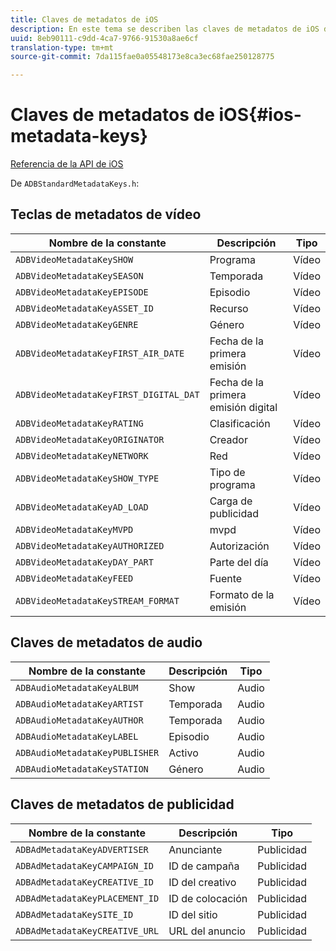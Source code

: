 ```yaml
---
title: Claves de metadatos de iOS
description: En este tema se describen las claves de metadatos de iOS disponibles.
uuid: 8eb90111-c9dd-4ca7-9766-91530a8ae6cf
translation-type: tm+mt
source-git-commit: 7da115fae0a05548173e8ca3ec68fae250128775

---
```



# Claves de metadatos de iOS{#ios-metadata-keys}

[Referencia de la API de iOS](https://adobe-marketing-cloud.github.io/media-sdks/reference/ios/)

De `ADBStandardMetadataKeys.h`:

## Teclas de metadatos de vídeo

| Nombre de la constante | Descripción | Tipo |
|---|---|---|
| `ADBVideoMetadataKeySHOW` | Programa | Vídeo |
| `ADBVideoMetadataKeySEASON` | Temporada | Vídeo |
| `ADBVideoMetadataKeyEPISODE` | Episodio | Vídeo |
| `ADBVideoMetadataKeyASSET_ID` | Recurso | Vídeo |
| `ADBVideoMetadataKeyGENRE` | Género | Vídeo |
| `ADBVideoMetadataKeyFIRST_AIR_DATE` | Fecha de la primera emisión | Vídeo |
| `ADBVideoMetadataKeyFIRST_DIGITAL_DAT` | Fecha de la primera emisión digital | Vídeo |
| `ADBVideoMetadataKeyRATING` | Clasificación | Vídeo |
| `ADBVideoMetadataKeyORIGINATOR` | Creador | Vídeo |
| `ADBVideoMetadataKeyNETWORK` | Red | Vídeo |
| `ADBVideoMetadataKeySHOW_TYPE` | Tipo de programa | Vídeo |
| `ADBVideoMetadataKeyAD_LOAD` | Carga de publicidad | Vídeo |
| `ADBVideoMetadataKeyMVPD` | mvpd | Vídeo |
| `ADBVideoMetadataKeyAUTHORIZED` | Autorización | Vídeo |
| `ADBVideoMetadataKeyDAY_PART` | Parte del día | Vídeo |
| `ADBVideoMetadataKeyFEED` | Fuente | Vídeo |
| `ADBVideoMetadataKeySTREAM_FORMAT` | Formato de la emisión | Vídeo |

## Claves de metadatos de audio

| Nombre de la constante | Descripción | Tipo |
|---|---|---|
| `ADBAudioMetadataKeyALBUM` | Show | Audio |
| `ADBAudioMetadataKeyARTIST` | Temporada | Audio |
| `ADBAudioMetadataKeyAUTHOR` | Temporada | Audio |
| `ADBAudioMetadataKeyLABEL` | Episodio | Audio |
| `ADBAudioMetadataKeyPUBLISHER` | Activo | Audio |
| `ADBAudioMetadataKeySTATION` | Género | Audio |

## Claves de metadatos de publicidad

| Nombre de la constante | Descripción | Tipo |
|---|---|---|
| `ADBAdMetadataKeyADVERTISER` | Anunciante | Publicidad |
| `ADBAdMetadataKeyCAMPAIGN_ID` | ID de campaña | Publicidad |
| `ADBAdMetadataKeyCREATIVE_ID` | ID del creativo | Publicidad |
| `ADBAdMetadataKeyPLACEMENT_ID` | ID de colocación | Publicidad |
| `ADBAdMetadataKeySITE_ID` | ID del sitio | Publicidad |
| `ADBAdMetadataKeyCREATIVE_URL` | URL del anuncio | Publicidad |

